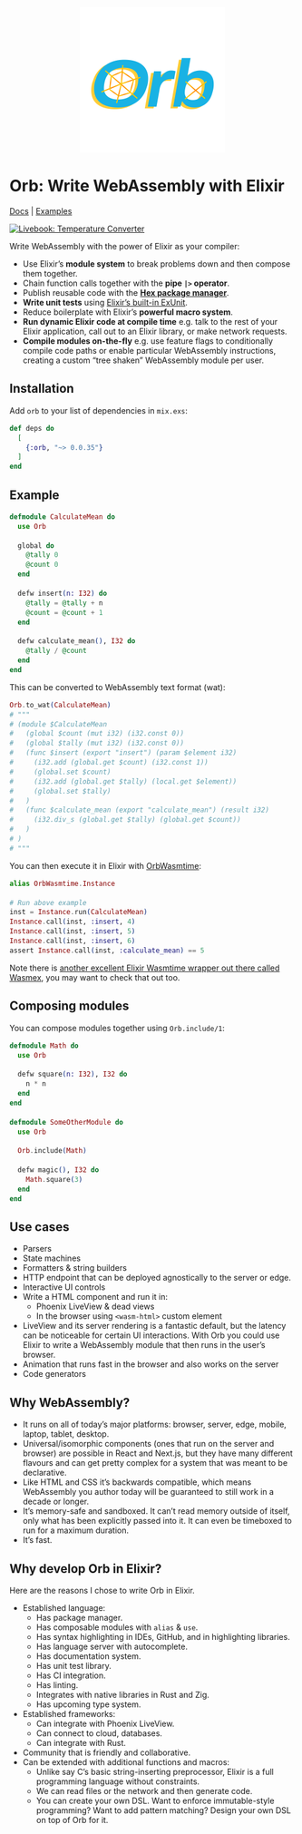 <p align="center">
  <img src="orb-logo-blue-orange.svg" alt="Orb logo" width="256" height="256">
</p>

# Orb: Write WebAssembly with Elixir

[Docs](https://hexdocs.pm/orb) | [Examples](https://github.com/RoyalIcing/Orb/tree/main/examples)

[![Livebook: Temperature Converter](https://livebook.dev/badge/v1/black.svg)](https://livebook.dev/run?url=https%3A%2F%2Fgithub.com%2FRoyalIcing%2FOrb%2Fblob%2Fmain%2Fexamples%2Ftemperature-converter.livemd)

Write WebAssembly with the power of Elixir as your compiler:

- Use Elixir’s **module system** to break problems down and then compose them together.
- Chain function calls together with the **pipe `|>` operator**.
- Publish reusable code with the [**Hex package manager**](https://hex.pm).
- **Write unit tests** using [Elixir’s built-in ExUnit](https://hexdocs.pm/ex_unit/ExUnit.html).
- Reduce boilerplate with Elixir’s **powerful macro system**.
- **Run dynamic Elixir code at compile time** e.g. talk to the rest of your Elixir application, call out to an Elixir library, or make network requests.
- **Compile modules on-the-fly** e.g. use feature flags to conditionally compile code paths or enable particular WebAssembly instructions, creating a custom “tree shaken” WebAssembly module per user.

## Installation

Add `orb` to your list of dependencies in `mix.exs`:

```elixir
def deps do
  [
    {:orb, "~> 0.0.35"}
  ]
end
```

## Example

```elixir
defmodule CalculateMean do
  use Orb

  global do
    @tally 0
    @count 0
  end

  defw insert(n: I32) do
    @tally = @tally + n
    @count = @count + 1
  end

  defw calculate_mean(), I32 do
    @tally / @count
  end
end
```

This can be converted to WebAssembly text format (wat):

```elixir
Orb.to_wat(CalculateMean)
# """
# (module $CalculateMean
#   (global $count (mut i32) (i32.const 0))
#   (global $tally (mut i32) (i32.const 0))
#   (func $insert (export "insert") (param $element i32)
#     (i32.add (global.get $count) (i32.const 1))
#     (global.set $count)
#     (i32.add (global.get $tally) (local.get $element))
#     (global.set $tally)
#   )
#   (func $calculate_mean (export "calculate_mean") (result i32)
#     (i32.div_s (global.get $tally) (global.get $count))
#   )
# )
# """
```

You can then execute it in Elixir with [OrbWasmtime](https://github.com/RoyalIcing/OrbWasmtime):

```elixir
alias OrbWasmtime.Instance

# Run above example
inst = Instance.run(CalculateMean)
Instance.call(inst, :insert, 4)
Instance.call(inst, :insert, 5)
Instance.call(inst, :insert, 6)
assert Instance.call(inst, :calculate_mean) == 5
```

Note there is [another excellent Elixir Wasmtime wrapper out there called Wasmex](https://github.com/tessi/wasmex), you may want to check that out too.

## Composing modules

You can compose modules together using `Orb.include/1`:

```elixir
defmodule Math do
  use Orb

  defw square(n: I32), I32 do
    n * n
  end
end

defmodule SomeOtherModule do
  use Orb

  Orb.include(Math)

  defw magic(), I32 do
    Math.square(3)
  end
end
```

## Use cases

- Parsers
- State machines
- Formatters & string builders
- HTTP endpoint that can be deployed agnostically to the server or edge.
- Interactive UI controls
- Write a HTML component and run it in:
    - Phoenix LiveView & dead views
    - In the browser using `<wasm-html>` custom element
- LiveView and its server rendering is a fantastic default, but the latency can be noticeable for certain UI interactions. With Orb you could use Elixir to write a WebAssembly module that then runs in the user’s browser.
- Animation that runs fast in the browser and also works on the server
- Code generators

## Why WebAssembly?

- It runs on all of today’s major platforms: browser, server, edge, mobile, laptop, tablet, desktop.
- Universal/isomorphic components (ones that run on the server and browser) are possible in React and Next.js, but they have many different flavours and can get pretty complex for a system that was meant to be declarative.
- Like HTML and CSS it’s backwards compatible, which means WebAssembly you author today will be guaranteed to still work in a decade or longer.
- It’s memory-safe and sandboxed. It can’t read memory outside of itself, only what has been explicitly passed into it. It can even be timeboxed to run for a maximum duration.
- It’s fast.

## Why develop Orb in Elixir?

Here are the reasons I chose to write Orb in Elixir.

- Established language:
    - Has package manager.
    - Has composable modules with `alias` & `use`.
    - Has syntax highlighting in IDEs, GitHub, and in highlighting libraries.
    - Has language server with autocomplete.
    - Has documentation system.
    - Has unit test library.
    - Has CI integration.
    - Has linting.
    - Integrates with native libraries in Rust and Zig.
    - Has upcoming type system.
- Established frameworks:
    - Can integrate with Phoenix LiveView.
    - Can connect to cloud, databases.
    - Can integrate with Rust.
- Community that is friendly and collaborative.
- Can be extended with additional functions and macros:
  - Unlike say C’s basic string-inserting preprocessor, Elixir is a full programming language without constraints.
  - We can read files or the network and then generate code.
  - You can create your own DSL. Want to enforce immutable-style programming? Want to add pattern matching? Design your own DSL on top of Orb for it.
